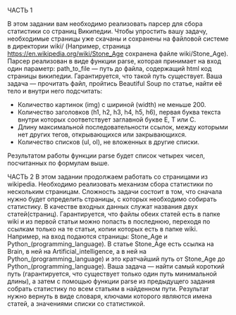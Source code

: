 ЧАСТЬ 1

В этом задании вам необходимо реализовать парсер для сбора статистики со страниц Википедии. Чтобы упростить вашу задачу, необходимые страницы уже скачаны и 
сохранены на файловой системе в директории wiki/ (Например, страница https://en.wikipedia.org/wiki/Stone_Age сохранена файле wiki/Stone_Age). Парсер реализован в 
виде функции parse, которая принимает на вход один параметр: path_to_file — путь до файла, содержащий html код страницы википедии. Гарантируется, что такой путь 
существует. Ваша задача — прочитать файл, пройтись Beautiful Soup по статье, найти её тело и внутри него подсчитать: 
  - Количество картинок (img) с шириной (width) не меньше 200. 
  - Количество заголовков (h1, h2, h3, h4, h5, h6), первая буква текста внутри которых соответствует заглавной букве E, T или C.
  - Длину максимальной последовательности ссылок, между которыми нет других тегов, открывающихся или закрывающихся. 
  - Количество списков (ul, ol), не вложенных в другие списки. 

Результатом работы функции parse будет список четырех чисел, посчитанных по формулам выше. 
  
ЧАСТЬ 2
В этом задании продолжаем работать со страницами из wikipedia. Необходимо реализовать механизм сбора статистики по нескольким страницам. Сложность задачи состоит 
в том, что сначала нужно будет определить страницы, с которых необходимо собирать статистику. В качестве входных данных служат названия двух статей(страниц). 
Гарантируется, что файлы обеих статей есть в папке wiki и из первой статьи можно попасть в последнюю, переходя по ссылкам только на те статьи, копии которых есть 
в папке wiki.
  Например, на вход подаются страницы: Stone_Age и Python_(programming_language). В статье Stone_Age есть ссылка на Brain, в ней на Artificial_intelligence, а в 
ней на Python_(programming_language) и это кратчайший путь от Stone_Age до Python_(programming_language). Ваша задача — найти самый короткий путь (гарантируется, 
что существует только один путь минимальной длины), а затем с помощью функции parse из предыдущего задания собрать статистику по всем статьям в найденном пути. 
  Результат нужно вернуть в виде словаря, ключами которого являются имена статей, а значениями списки со статистикой.
